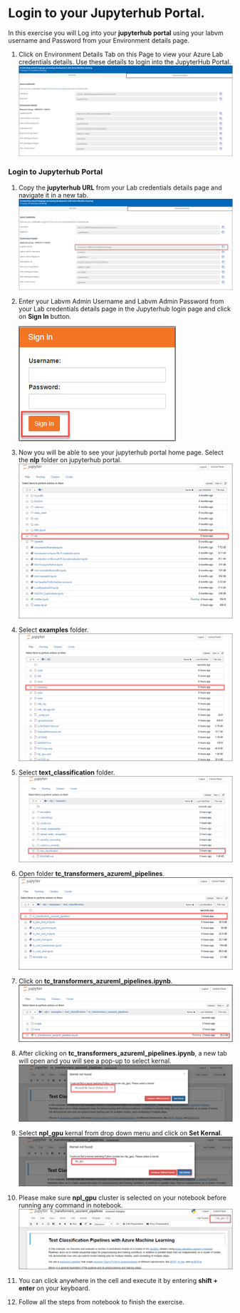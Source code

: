 # Login to your Jupyterhub Portal.
In this exercise you will Log into your **jupyterhub portal** using your labvm username and Password from your Environment details page.
1. Click on Environment Details Tab on this Page to view your Azure Lab credentials details. Use these details to login into the JupyterHub Portal.<br/>
      ![](images/username.png)
### Login to Jupyterhub Portal
1. Copy the **jupyterhub URL** from your Lab credentials details page and navigate it in a new tab.
      ![](images/jupyterurl.png)
1. Enter your Labvm Admin Username and Labvm Admin Password from your Lab credentials details page in the Jupyterhub login page and click on **Sign In** button.

     ![](images/sign1.png)
1. Now you will be able to see your jupyterhub portal home page. Select the **nlp** folder on jupyterhub portal.
     ![](images/nlp.png)
1. Select **examples** folder.
     ![](images/examples.png)
1. Select **text_classification** folder.
     ![](images/textclassification.png)
1. Open folder **tc_transformers_azureml_pipelines**.
     ![](images/tc.png)
1. Click on **tc_transformers_azureml_pipelines.ipynb**.
     ![](images/pipeline.png)
1. After clicking on **tc_transformers_azureml_pipelines.ipynb**, a new tab will open and you will see a pop-up to select kernal.
     ![](images/popup.png)
1. Select **npl_gpu** kernal from drop down menu and click on **Set Kernal**.
     ![](images/nplgpu.png)
1. Please make sure **npl_gpu** cluster is selected on your notebook before running any command in notebook.
     ![](images/nplselect.png)   
1. You can click anywhere in the cell and execute it by entering **shift + enter** on your keyboard.
1. Follow all the steps from notebook to finish the exercise.




